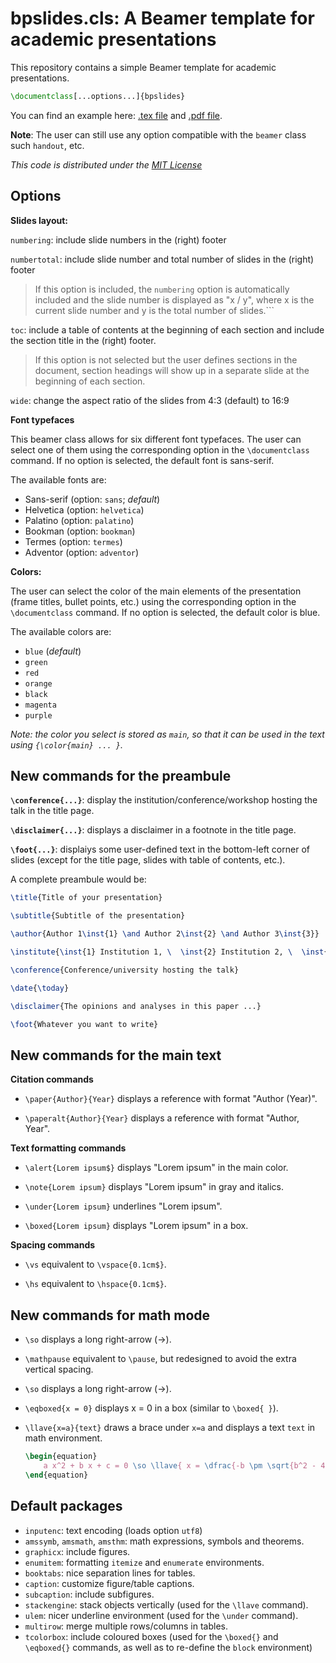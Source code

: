 
# bpslides.cls: A Beamer template for academic presentations

This repository contains a simple Beamer template for academic presentations.

```LaTex
\documentclass[...options...]{bpslides}
```

You can find an example here: [.tex file](example/example.tex) and [.pdf file](example/example.pdf).

**Note**: The user can still use any option compatible with the ```beamer``` class such ```handout```, etc.

_This code is distributed under the [MIT License](LICENSE)_

## Options

**Slides layout:**

```numbering```: include slide numbers in the (right) footer

```numbertotal```: include slide number and total number of slides in the (right) footer
>If this option is included, the ```numbering``` option is automatically included and the slide number is displayed as "x / y", where x is the current slide number and y is the total number of slides.```

```toc```: include a table of contents at the beginning of each section and include the section title in the (right) footer.
>If this option is not selected but the user defines sections in the document, section headings will show up in a separate slide at the beginning of each section.

```wide```: change the aspect ratio of the slides from 4:3 (default) to 16:9

**Font typefaces**

This beamer class allows for six different font typefaces. The user can select one of them using the corresponding option in the ```\documentclass``` command. If no option is selected, the default font is sans-serif.

The available fonts are:
- Sans-serif (option: ```sans```; _default_)
- Helvetica (option: ```helvetica```)
- Palatino (option: ```palatino```)
- Bookman (option: ```bookman```)
- Termes (option: ```termes```)
- Adventor (option: ```adventor```)

**Colors:**

The user can select the color of the main elements of the presentation (frame titles, bullet points, etc.) using the corresponding option in the ```\documentclass``` command. If no option is selected, the default color is blue.

The available colors are:

- ```blue``` (_default_)
- ```green```
- ```red```
- ```orange```
- ```black```
- ```magenta```
- ```purple```

_Note: the color you select is stored as ```main```, so that it can be used in the text using ```{\color{main} ... }```._

## New commands for the preambule

**```\conference{...}```**: display the institution/conference/workshop hosting the talk in the title page.

**```\disclaimer{...}```**: displays a disclaimer in a footnote in the title page.

**```\foot{...}```**: displaiys some user-defined text in the bottom-left corner of slides (except for the title page, slides with table of contents, etc.).

A complete preambule would be:

```Latex
\title{Title of your presentation}

\subtitle{Subtitle of the presentation}

\author{Author 1\inst{1} \and Author 2\inst{2} \and Author 3\inst{3}}

\institute{\inst{1} Institution 1, \  \inst{2} Institution 2, \  \inst{3} Institution 3}

\conference{Conference/university hosting the talk}

\date{\today}

\disclaimer{The opinions and analyses in this paper ...}

\foot{Whatever you want to write}
```

## New commands for the main text

**Citation commands**

- ```\paper{Author}{Year}``` displays a reference with format "Author (Year)".

- ```\paperalt{Author}{Year}``` displays a reference with format "Author, Year".

**Text formatting commands**

- ```\alert{Lorem ipsum$}``` displays "Lorem ipsum" in the main color.

- ```\note{Lorem ipsum}``` displays "Lorem ipsum" in gray and italics.

- ```\under{Lorem ipsum}``` underlines "Lorem ipsum".

- ```\boxed{Lorem ipsum}``` displays "Lorem ipsum" in a box.

**Spacing commands**

- ```\vs``` equivalent to ```\vspace{0.1cm$}```.

- ```\hs``` equivalent to ```\hspace{0.1cm$}```.

## New commands for math mode


- ```\so``` displays a long right-arrow ($\longrightarrow$).

- ```\mathpause``` equivalent to ```\pause```, but redesigned to avoid the extra vertical spacing.

- ```\so``` displays a long right-arrow ($\longrightarrow$).
 
- ```\eqboxed{x = 0}``` displays x = 0 in a box (similar to ```\boxed{ }```).
 
- ```\llave{x=a}{text}``` draws a brace under ```x=a``` and displays a text ```text``` in math environment.

    ```latex
    \begin{equation}
        a x^2 + b x + c = 0 \so \llave{ x = \dfrac{-b \pm \sqrt{b^2 - 4ac}}{2a} }{ Solutions }
    \end{equation}
    ```

## Default packages

- ```inputenc```: text encoding (loads option ``utf8``)
- ```amssymb```, ```amsmath```, ```amsthm```: math expressions, symbols and theorems.
- ```graphicx```: include figures.
- ```enumitem```: formatting ```itemize``` and ```enumerate``` environments.
- ```booktabs```: nice separation lines for tables.
- ```caption```: customize figure/table captions.
- ```subcaption```: include subfigures.
- ```stackengine```:  stack objects vertically (used for the ```\llave``` command).
- ```ulem```: nicer underline environment (used for the ```\under``` command).
- ```multirow```: merge multiple rows/columns in tables.
- ```tcolorbox```: include coloured boxes  (used for the ```\boxed{}``` and ```\eqboxed{}``` commands, as well as to re-define the ```block``` environment)